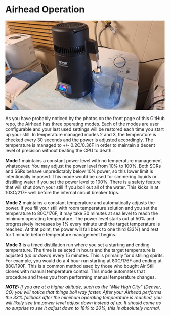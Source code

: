 # Airhead Operation

<img width="1024" src="./Airhead-Finished-Build.jpg"><br>

As you have probably noticed by the photos on the front page of this GitHub repo, the Airhead has three operating modes. Each of the modes are user configurable and your last used settings will be restored each time you start up your still. In temperature managed modes 2 and 3, the temperature is checked every 30 seconds and the power is adjusted accordingly. The temperature is managed to +/- 0.2C/0.36F in order to maintain a decent level of precision without beating the CPU to death. 

**Mode 1** maintains a constant power level with no temperature management whatsoever. You may adjust the power level from 10% to 100%. Both SCRs and SSRs behave unpredictably below 10% power, so this lower limit is intentionally imposed. This mode would be used for simmering liquids or distilling water if you set the power level to 100%. There is a safety feature that will shut down your still if you boil out all of the water. This kicks in at 103C/217F well before the internal circuit breaker trips.

**Mode 2** maintains a constant temperature and automatically adjusts the power. If you fill your still with room temperature solution and you set the temperature to 80C/176F, it may take 30 minutes at sea level to reach the minimum operating temperature. The power level starts out at 50% and progressively increases by 1% every minute until the target temperature is reached. At that point, the power will fall back to one third (33%) and rest for 1 minute before temperature management begins.

**Mode 3** is a timed distillation run where you set a starting and ending temperature. The time is selected in hours and the target temperature is adjusted _(up or down)_ every 15 minutes. This is primarily for distilling spirits. For example, you would do a 4 hour run starting at 80C/176F and ending at 88C/190F. This is a common method used by those who bought Air Still clones with manual temperature control. This mode automates that procedure and frees you from performing manual temperature changes.

_**NOTE:** If you are at a higher altitude, such as the "Mile High City" (Denver, CO) you will notice that things boil way faster. After your Airhead performs the 33% fallback after the minimum operating temperature is reached, you will likely see the power level adjust down instead of up. It should come as no surprise to see it adjust down to 18% to 20%, this is absolutely normal._
